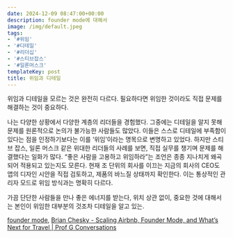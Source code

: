 ```yaml
---
date: 2024-12-09 08:47:00+00:00
description: founder mode에 대해서
image: /img/default.jpeg
tags:
- '#위임'
- '#디테일'
- '#리더십'
- '#스티브잡스'
- '#일론머스크'
templateKey: post
title: 위임과 디테일
---
```


위임과 디테일을 모르는 것은 완전히 다르다. 필요하다면 위임한 것이라도 직접 문제를 해결하는 것이 중요하다. 

나는 다양한 상황에서 다양한 계층의 리더들을 경험했다. 그중에는 디테일을 알지 못해 문제를 원론적으로 논의가 불가능한 사람들도 많았다. 이들은 스스로 디테일에 부족함이 있다는 점을 인정하기보다는 이를 ‘위임’이라는 명목으로 변명하고 있었다. 하지만 스티브 잡스, 일론 머스크 같은 위대한 리더들의 사례를 보면, 직접 실무를 챙기며 문제를 해결했다는 일화가 많다. “좋은 사람을 고용하고 위임하라”는 조언은 종종 지나치게 왜곡되어 적용되고 있는지도 모른다. 현재 조 단위의 회사를 이끄는 지금의 회사의 CEO도 앱의 디자인 시안을 직접 검토하고, 제품의 바느질 상태까지 확인한다. 이는 통상적인 관리자 모드로 위임 방식과는 명확히 다르다.

가끔 단단한 사람들을 만나 좋은 에너지를 받는다, 위치 상관 없이, 중요한 것에 대해서는 본인이 위임한 대부분의 것조차 디테일을 알고 있는.

 [founder mode](https://paulgraham.com/foundermode.html), [Brian Chesky - Scaling Airbnb, Founder Mode, and What’s Next for Travel | Prof G Conversations](https://www.youtube.com/watch?v=IodbsQV8dFE)